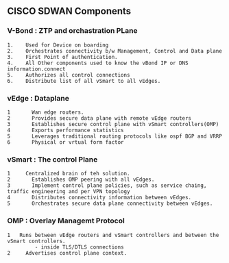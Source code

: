 ## CISCO SDWAN Components

### V-Bond : ZTP  and orchastration PLane
    1.    Used for Device on boarding
    2.    Orchestrates connectivity b/w Management, Control and Data plane
    3.    First Point of authentication.
    4.    All Other components used to know the vBond IP or DNS information.connect
    5.    Authorizes all control connections
    6.    Distribute list of all vSmart to all vEdges.
    
### vEdge : Dataplane
    1	    Wan edge routers.
    2	    Provides secure data plane with remote vEdge routers
    3	    Establishes secure control plane with vSmart controllers(OMP)
    4	    Exports performance statistics
    5	    Leverages traditional routing protocols like ospf BGP and VRRP
    6	    Physical or vrtual form factor
    
### vSmart : The control Plane
    1     Centralized brain of teh solution.
    2	    Establishes OMP peering with all vEdges.
    3	    Implement control plane policies, such as service chaing, traffic engineering and per VPN topology
    4	    Distributes connectivity information between vEdges.
    5	    Orchestrates secure data plane connectivity between vEdges.
    
### OMP  : Overlay Managemt Protocol
  
    1   Runs between vEdge routers and vSmart controllers and between the vSmart controllers.
	         - inside TLS/DTLS connections
    2	  Advertises control plane context.



